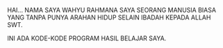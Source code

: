 HAI...
NAMA SAYA WAHYU RAHMANA
SAYA SEORANG MANUSIA BIASA YANG TANPA PUNYA ARAHAN HIDUP SELAIN IBADAH KEPADA ALLAH SWT.

INI ADA KODE-KODE PROGRAM HASIL BELAJAR SAYA.
